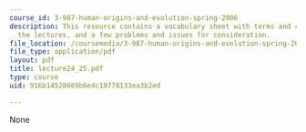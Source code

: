 ```yaml
---
course_id: 3-987-human-origins-and-evolution-spring-2006
description: This resource contains a vocabulary sheet with terms and concepts from
  the lectures, and a few problems and issues for consideration.
file_location: /coursemedia/3-987-human-origins-and-evolution-spring-2006/916b14528669b6e4c10778133ea3b2ed_lecture24_25.pdf
file_type: application/pdf
layout: pdf
title: lecture24_25.pdf
type: course
uid: 916b14528669b6e4c10778133ea3b2ed

---
```

None